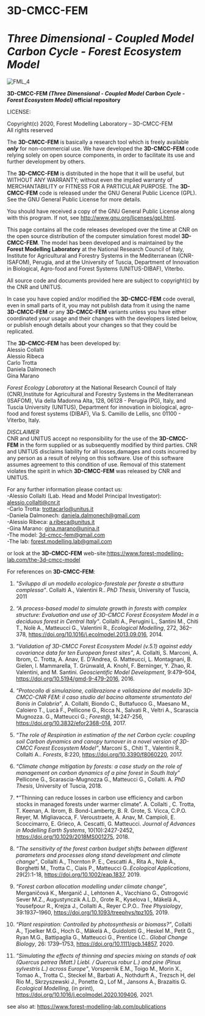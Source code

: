 # 3D-CMCC-FEM  
# *Three Dimensional - Coupled Model Carbon Cycle - Forest Ecosystem Model*

![FML_4](https://user-images.githubusercontent.com/27204956/99875955-c8bfea80-2bf3-11eb-821c-c02a068990d4.jpg)

**3D-CMCC-FEM *(Three Dimensional - Coupled Model Carbon Cycle - Forest Ecosystem Model)* official repository**

LICENSE:

Copyright(c) 2020, Forest Modelling Laboratory – 3D-CMCC-FEM  
All rights reserved


The **3D-CMCC-FEM** is basically a research tool which is freely available ***only*** for non-commercial use. We have developed the **3D-CMCC-FEM** code relying solely on open source components, in order to facilitate its use and further development by others. 

The **3D-CMCC-FEM** is distributed in the hope that it will be useful, but WITHOUT ANY WARRANTY; without even the implied warranty of MERCHANTABILITY or FITNESS FOR A PARTICULAR PURPOSE. The **3D-CMCC-FEM** code is released under the GNU General Public Licence (GPL). See the GNU General Public License for more details.

You should have received a copy of the GNU General Public License along with this program.  If not, see http://www.gnu.org/licenses/gpl.html.

This page contains all the code releases developed over the time at CNR on the open source distribution of the computer simulation forest model **3D-CMCC-FEM**. The model has been developed and is maintained by the **Forest Modelling Laboratory** at the National Research Council of Italy, Institute for Agricultural and Forestry Systems in the Mediterranean (CNR-ISAFOM), Perugia, and at the University of Tuscia, Department of Innovation in Biological, Agro-food and Forest Systems (UNITUS-DIBAF), Viterbo.  

All source code and documents provided here are subject to copyright(c) by the CNR and UNITUS.     

In case you have copied and/or modified the **3D-CMCC-FEM** code overall, even in small parts of it, you may not publish data from it using the name **3D-CMCC-FEM** or any **3D-CMCC-FEM** variants unless you have either coordinated your usage and their changes with the developers listed below, or publish enough details about your changes so that they could be replicated.

The **3D-CMCC-FEM** has been developed by:  
Alessio Collalti    
Alessio Ribeca  
Carlo Trotta  
Daniela Dalmonech  
Gina Marano  

*Forest Ecology Laboratory* at the National Research Council of Italy (CNR),Institute for Agricultural and Forestry Systems in the Mediterranean (ISAFOM), Via della Madonna Alta, 128, 06128 - Perugia (PG), Italy, and Tuscia University (UNITUS), Department for innovation in biological, agro-food and forest systems (DIBAF), Via S. Camillo de Lellis, snc 01100 - Viterbo, Italy.   

*DISCLAIMER*  
CNR and UNITUS accept no responsibility for the use of the **3D-CMCC-FEM** in the form supplied or as subsequently modified by third parties. CNR and UNITUS disclaims liability for all losses,damages and costs incurred by any person as a result of relying on this software. Use of this software assumes agreement to this condition of use. Removal of this statement violates the spirit in which **3D-CMCC-FEM** was released by CNR and UNITUS.

For any further information please contact us:  
-Alessio Collalti (Lab. Head and Model Principal Investigator): alessio.collalti@cnr.it  
-Carlo Trotta: trottacarlo@unitus.it  
-Daniela Dalmonech: daniela.dalmonech@gmail.com  
-Alessio Ribeca: a.ribeca@unitus.it  
-Gina Marano: gina.marano@unina.it  
-The model: 3d-cmcc-fem@gmail.com  
-The lab: forest.modelling.lab@gmail.com  

or look at the **3D-CMCC-FEM** web-site:https://www.forest-modelling-lab.com/the-3d-cmcc-model

For references on **3D-CMCC-FEM**:

1. *"Sviluppo di un modello ecologico-forestale per foreste a struttura complessa"*. Collalti A., Valentini R.. *PhD Thesis*, University of Tuscia, 2011

2. *“A process-based model to simulate growth in forests with complex structure: Evaluation and use of 3D-CMCC Forest Ecosystem Model in a deciduous forest in Central Italy“*. Collalti A., Perugini L., Santini M., Chiti T., Nolè A., Matteucci G., Valentini R., *Ecological Modelling*, 272, 362– 378, https://doi.org/10.1016/j.ecolmodel.2013.09.016, 2014.

3. *”Validation of 3D-CMCC Forest Ecosystem Model (v.5.1) against eddy covariance data for ten European forest sites”*, A. Collalti, S. Marconi, A. Ibrom, C. Trotta, A. Anav, E. D'Andrea, G. Matteucci, L. Montagnani, B. Gielen, I. Mammarella, T. Grünwald, A. Knohl, F. Berninger, Y. Zhao, R. Valentini, and M. Santini. *Geoscientific Model Development*, 9:479–504, https://doi.org/10.5194/gmd-9-479-2016, 2016.

4.  *“Protocollo di simulazione, calibrazione e validazione del modello 3D-CMCC-CNR FEM: il caso studio del bacino altamente strumentato del Bonis in Calabria”*, A. Collalti,  Biondo C., Buttafuoco G., Maesano M., Caloiero T., Lucà F., Pellicone G., Ricca N., Salvati R., Veltri A., Scarascia Mugnozza. G., Matteucci G.; *Forest@*, 14:247-256, https://doi.org/10.3832/efor2368-014, 2017.

5. *“The role of Respiration in estimation of the net Carbon cycle: coupling soil Carbon dynamics and canopy turnover in a novel version of 3D-CMCC Forest Ecosystem Model”*, Marconi S., Chiti T., Valentini R., Collalti A.. *Forests*, 8:220, https://doi.org/10.3390/f8060220, 2017.

6. *“Climate change mitigation by forests: a case study on the role of management on carbon dynamics of a pine forest in South Italy”* Pellicone G., Scarascia-Mugnozza G., Matteucci G., Collalti. A. *PhD Thesis*, University of Tuscia, 2018.

7. *“Thinning can reduce losses in carbon use efficiency and carbon stocks in managed forests under warmer climate”. A. Collalti , C. Trotta, T. Keenan, A. Ibrom, B. Bond-Lamberty, B. R. Grote, S. Vicca, C.P.O. Reyer, M. Migliavacca, F. Veroustraete, A. Anav, M. Campioli, E. Scoccimarro, E. Grieco, A. Cescatti, G. Matteucci. *Journal of Advances in  Modelling Earth Systems*, 10(10):2427-2452, https://doi.org/10.1029/2018MS001275, 2018.

8. *“The sensitivity of the forest carbon budget shifts between different parameters and processes along stand development and climate change”*, Collalti A., Thornton P. E., Cescatti A., Rita A., Nolè A., Borghetti M., Trotta C., Ciais P., Matteucci G..*Ecological Applications*, 29(2):1-18, https://doi.org/10.1002/eap.1837, 2019.

9. *“Forest carbon allocation modelling under climate change”*, Merganičová K., Merganič J., Lehtonen A., Vacchiano G., Ostrogović Sever M.Z., Augustynczik A.L.D., Grote R., Kyselova I., Mäkelä A., Yousefpour R., Krejza J., Collalti A., Reyer C.P.O.. *Tree Physiology*, 39:1937–1960, https://doi.org/10.1093/treephys/tpz105, 2019.

10. *“Plant respiration: Controlled by photosynthesis or biomass?”*, Collalti A., Tjoelker M.G., Hoch G., Mäkelä A., Guidolotti G., Heskel M., Petit G., Ryan M.G., Battipaglia G., Matteucci G., Prentice I.C.. *Global Change Biology*, 26: 1739–1753, https://doi.org/10.1111/gcb.14857, 2020.

11. *“Simulating the effects of thinning and species mixing on stands of oak (Quercus petrea (Matt.) Liebl. / Quercus robur L.) and pine (Pinus sylvestris L.) across Europe"*, Vorspernik E.M., Toigo M., Morin X., Tomao A., Trotta C., Steckel M., Barbati A., Nothdurft A., Trezsch H, del Rio M., Skrzyszewski J., Ponette Q., Lof M., Jansons A., Brazaitis G. *Ecological Modelling*, (in print), https://doi.org/10.1016/j.ecolmodel.2020.109406, 2021.

see also at: https://www.forest-modelling-lab.com/publications
